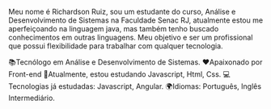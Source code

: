 
Meu nome é Richardson Ruiz, sou um estudante do curso, Análise e Desenvolvimento de Sistemas na Faculdade Senac RJ, atualmente estou me aperfeiçoando na linguagem java, mas também tenho buscado conhecimentos em outras linguagens. Meu objetivo e ser um profissional que possui flexibilidade para trabalhar com qualquer tecnologia.

📚Tecnólogo em Análise e Desenvolvimento de Sistemas.
❤️Apaixonado por Front-end
🚀Atualmente, estou estudando Javascript, Html, Css.
💻Tecnologias já estudadas: Javascript, Angular.
🌍Idiomas: Português, Inglês Intermediário.


